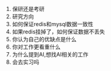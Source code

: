 1. 保研还是考研
2. 研究方向
3. 如何保证redis和mysql数据一致性
4. 如果redis挂掉了，如何保证数据不丢失
5. 你认为自己的优缺点是什么
6. 你对工作更看重什么
7. 为什么提到AI,想找AI相关的工作
8. 会去实习吗
